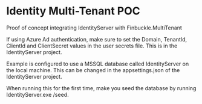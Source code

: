 # Identity Multi-Tenant POC
Proof of concept integrating IdentityServer with Finbuckle.MultiTenant

If using Azure Ad authentication, make sure to set the Domain, TenantId, ClientId and ClientSecret values in the user secrets file. This is in the IdentityServer project.

Example is configured to use a MSSQL database called IdentityServer on the local machine. This can be changed in the appsettings.json of the IdentityServer project.

When running this for the first time, make you seed the database by running IdentityServer.exe /seed.